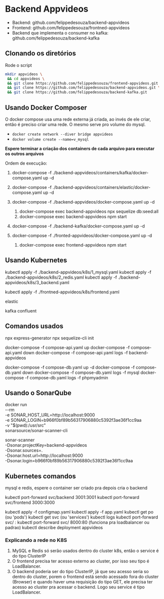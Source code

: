 # Backend Appvideos

-  Backend: github.com/felippedesouza/backend-appvideos
-  Frontend: github.com/felippedesouza/frontned-appvideos
-  Backend que implementa o consumer no kafka: github.com/felippedesouza/backend-kafka

## Clonando os diretórios

Rode o script

```bash
mkdir appvideos \
 && cd appvideos \
 && git clone https://github.com/felippedesouza/frontend-appvideos.git \
 && git clone https://github.com/felippedesouza/backend-appvideos.git \
 && git clone https://github.com/felippedesouza/backend-kafka.git
```

## Usando Docker Composer

O docker compose usa uma rede externa já criada, ao invés de ele criar, então é preciso criar uma rede. O mesmo serve pro volume do mysql.

-  `docker create network --diver bridge appvideos`
-  `docker volume create --name=v_mysql`

**Espere terminar a criação dos containers de cada arquivo para executar os outros arquivos**

Ordem de execução:

1. docker-compose -f ./backend-appvideos/containers/kafka/docker-compose.yaml up -d
1. docker-compose -f ./backend-appvideos/containers/elastic/docker-compose.yaml up -d
1. docker-compose -f ./backend-appvideos/docker-compose.yaml up -d

   1. docker-compose exec backend-appvideos npx sequelize db:seed:all
   1. docker-compose exec backend-appvideos npm start

1. docker-compose -f ./backend-kafka/docker-compose.yaml up -d

1. docker-compose -f ./fronted-appvideos/docker-compose.yaml up -d
   1. docker-compose exec frontend-appvideos npm start

## Usando Kubernetes

kubectl apply -f ./backend-appvideos/k8s/1_mysql.yaml
kubectl apply -f ./backend-appvideos/k8s/2_redis.yaml
kubectl apply -f ./backend-appvideos/k8s/3_backend.yaml

kubectl apply -f ./frontned-appvideos/k8s/frontend.yaml

elastic

kafka confluent

## Comandos usados

npx express-generator
npx sequelize-cli init

docker-compose -f compose-api.yaml up
docker-compose -f compose-api.yaml down
docker-compose -f compose-api.yaml logs -f backend-appvideos

docker-compose -f compose-db.yaml up -d
docker-compose -f compose-db.yaml down
docker-compose -f compose-db.yaml logs -f mysql
docker-compose -f compose-db.yaml logs -f phpmyadmin

## Usando o SonarQube

docker run \
 --rm \
 -e SONAR_HOST_URL=http://localhost:9000 \
 -e SONAR_LOGIN=b966f0bf89b56317906880c5392f3ae36f1cc9aa \
 -v "$(pwd):/usr/src" \
 sonarsource/sonar-scanner-cli

sonar-scanner \
 -Dsonar.projectKey=backend-appvideos \
 -Dsonar.sources=. \
 -Dsonar.host.url=http://localhost:9000 \
 -Dsonar.login=b966f0bf89b56317906880c5392f3ae36f1cc9aa

## Kubernetes comandos

mysql e redis, espere o container ser criado pra depois cria o backend

kubectl port-forward svc/backend 3001:3001
kubectl port-forward svc/frontend 3000:3000

kubectl apply -f configmap.yaml
kubectl apply -f app.yaml
kubectl get po (ou 'pods')
kubectl get svc (ou 'services')
kubectl logs <nome-pod>
kubectl port-forward svc/<nome> <host-port>:<service-port>
kubectl port-forward svc/<nome> 8000:80 (funciona pra loadbalancer ou padrao)
kubectl describe deployment appvideos

### Explicando a rede no K8S

1. MySQL e Redis só serão usados dentro do cluster k8s, então o service é do tipo ClusterIP
1. O frontend precisa ter acesso externo ao cluster, por isso seu tipo é LoadBalancer.
1. O backend poderia ser do tipo ClusterIP, já que seu acesso seria so dentro do cluster, porem o frontend está sendo acessado fora do cluster (Browser) e quando haver uma requisição do tipo GET, ele precisa ter acesso ao cluster pra acessar o backend. Logo seu service é tipo LoadBalancer.
